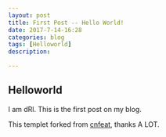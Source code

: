 ```yaml
---
layout: post
title: First Post -- Hello World!
date: 2017-7-14-16:28
categories: blog
tags: [Helloworld]
description: 

---
```


## Helloworld
I am dRl.
This is the first post on my blog.

This templet forked from [cnfeat](http://www.cnfeat.com/), thanks A LOT.

